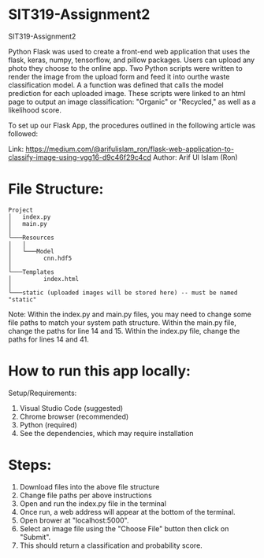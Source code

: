 # SIT319-Assignment2
SIT319-Assignment2

Python Flask was used to create a front-end web application that uses the flask, keras, numpy, tensorflow, and pillow packages. Users can upload any photo they choose to the online app. Two Python scripts were written to render the image from the upload form and feed it into ourthe waste classification model. A a function was defined that calls the model prediction for each uploaded image. These scripts were linked to an html page to output an image classification: "Organic" or "Recycled," as well as a likelihood score.

To set up our Flask App, the procedures outlined in the following article was followed:

Link: https://medium.com/@arifulislam_ron/flask-web-application-to-classify-image-using-vgg16-d9c46f29c4cd
Author: Arif Ul Islam (Ron)

# File Structure:
```
Project
│   index.py
│   main.py 
│
└───Resources
│   │    
│   └───Model
│     	  cnn.hdf5
│  
└───Templates
│   	  index.html
│          
└───static (uploaded images will be stored here) -- must be named "static"
```       
Note: Within the index.py and main.py files, you may need to change some file paths to match your system path structure. Within the main.py file, change the paths for line 14 and 15. Within the index.py file, change the paths for lines 14 and 41.

# How to run this app locally:

Setup/Requirements:
1) Visual Studio Code (suggested)
2) Chrome browser (recommended)
3) Python (required)
4) See the dependencies, which may require installation

# Steps:

1) Download files into the above file structure
2) Change file paths per above instructions
3) Open and run the index.py file in the terminal
4) Once run, a web address will appear at the bottom of the terminal.
5) Open brower at "localhost:5000".
6) Select an image file using the "Choose File" button then click on "Submit".
7) This should return a classification and probability score.
